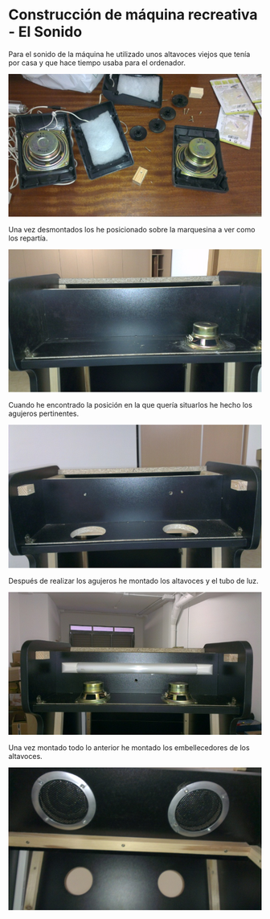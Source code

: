 # Construcción de máquina recreativa - El Sonido

Para el sonido de la máquina he utilizado unos altavoces viejos que tenía por casa y que hace tiempo usaba para el ordenador.

![Sonido_01](../imagenes/recreativa/Sonido_01.jpg "Altavoces desmontados")

Una vez desmontados los he posicionado sobre la marquesina a ver como los repartía.

![Sonido_02](../imagenes/recreativa/Sonido_02.jpg "Altavoz situado sobre marquesina")

Cuando he encontrado la posición en la que quería situarlos he hecho los agujeros pertinentes.

![Sonido_03](../imagenes/recreativa/Sonido_03.jpg "Agujeros altavoces realizados")

Después de realizar los agujeros he montado los altavoces y el tubo de luz.

![Sonido_04](../imagenes/recreativa/Sonido_04.jpg "Altavoces y el tubo de luz de la marquesina")

Una vez montado todo lo anterior he montado los embellecedores de los altavoces.

![Sonido_05](../imagenes/recreativa/Sonido_05.jpg "Embellecedores de los altavoces montados")
